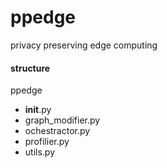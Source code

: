 # ppedge
privacy preserving edge computing


#### structure
ppedge
- __init__.py
- graph_modifier.py
- ochestractor.py
- profilier.py
- utils.py
